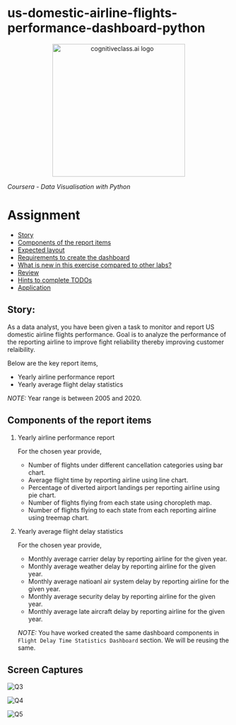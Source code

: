 # us-domestic-airline-flights-performance-dashboard-python

<center>
    <img src="https://cf-courses-data.s3.us.cloud-object-storage.appdomain.cloud/IBMDeveloperSkillsNetwork-DV0101EN-SkillsNetwork/labs/Module%204/logo.png" width="300" alt="cognitiveclass.ai logo" />
</center>

*Coursera - Data Visualisation with Python*

# Assignment

-   [Story](#story)
-   [Components of the report items](#components-of-the-report-items)
-   [Expected layout](#expected-layout)
-   [Requirements to create the dashboard](#requirements-to-create-the-dashboard)
-   [What is new in this exercise compared to other labs?](#what-is-new-in-this-exercise-compared-to-other-labs?)
-   [Review](#review)
-   [Hints to complete TODOs](#hints-to-complete-todos)
-   [Application](#application)

## Story:

As a data analyst, you have been given a task to monitor and report US domestic airline flights performance. Goal is to analyze the performance of the reporting airline to improve fight reliability thereby improving customer relaibility.

Below are the key report items,

-   Yearly airline performance report 
-   Yearly average flight delay statistics

_NOTE:_ Year range is between 2005 and 2020.

## Components of the report items

1.  Yearly airline performance report 

    For the chosen year provide,

    -   Number of flights under different cancellation categories using bar chart.
    -   Average flight time by reporting airline using line chart.
    -   Percentage of diverted airport landings per reporting airline using pie chart.
    -   Number of flights flying from each state using choropleth map.
    -   Number of flights flying to each state from each reporting airline using treemap chart.
2.  Yearly average flight delay statistics

    For the chosen year provide,

    -   Monthly average carrier delay by reporting airline for the given year.
    -   Monthly average weather delay by reporting airline for the given year.
    -   Monthly average natioanl air system delay by reporting airline for the given year.
    -   Monthly average security delay by reporting airline for the given year.
    -   Monthly average late aircraft delay by reporting airline for the given year.

    _NOTE:_ You have worked created the same dashboard components in `Flight Delay Time Statistics Dashboard` section. We will be reusing the same.

## Screen Captures

![Q3](https://user-images.githubusercontent.com/70851914/167234897-b9a21a82-74e7-4122-ba81-eeea649754dc.PNG)

![Q4](https://user-images.githubusercontent.com/70851914/167234900-cb14b88a-1c2a-4cf6-bc62-bf0b1aa4c5ae.PNG)

![Q5](https://user-images.githubusercontent.com/70851914/167234907-f8063b39-04d8-4468-89e6-384f2567451a.PNG)
